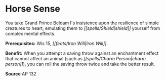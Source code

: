 ﻿---
cssclass: [feats]

---
# Horse Sense

You take Grand Prince Beldam I's insistence upon the resilience of simple creatures to heart, emulating them to _[[spells/Shield|shield]]_ yourself from complex mental effects.

**Prerequisites:** Wis 15, _[[feats/Iron Will|Iron Will]]_.

**Benefit:** When you attempt a saving throw against an enchantment effect that cannot affect an animal (such as _[[spells/Charm Person|charm person]]_), you can roll the saving throw twice and take the better result.

**Source** AP 132